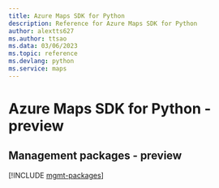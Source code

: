```yaml
---
title: Azure Maps SDK for Python
description: Reference for Azure Maps SDK for Python
author: alextts627
ms.author: ttsao
ms.data: 03/06/2023
ms.topic: reference
ms.devlang: python
ms.service: maps
---
```

# Azure Maps SDK for Python - preview

## Management packages - preview
[!INCLUDE [mgmt-packages](maps-mgmt-index.md)]